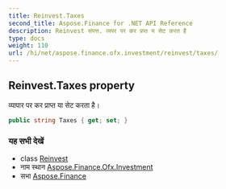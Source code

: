 ```yaml
---
title: Reinvest.Taxes
second_title: Aspose.Finance for .NET API Reference
description: Reinvest संपत्त. व्यपर पर कर प्रप्त य सेट करत है
type: docs
weight: 110
url: /hi/net/aspose.finance.ofx.investment/reinvest/taxes/
---
```

## Reinvest.Taxes property

व्यापार पर कर प्राप्त या सेट करता है।

```csharp
public string Taxes { get; set; }
```

### यह सभी देखें

* class [Reinvest](../)
* नाम स्थान [Aspose.Finance.Ofx.Investment](../../reinvest/)
* सभा [Aspose.Finance](../../../)


